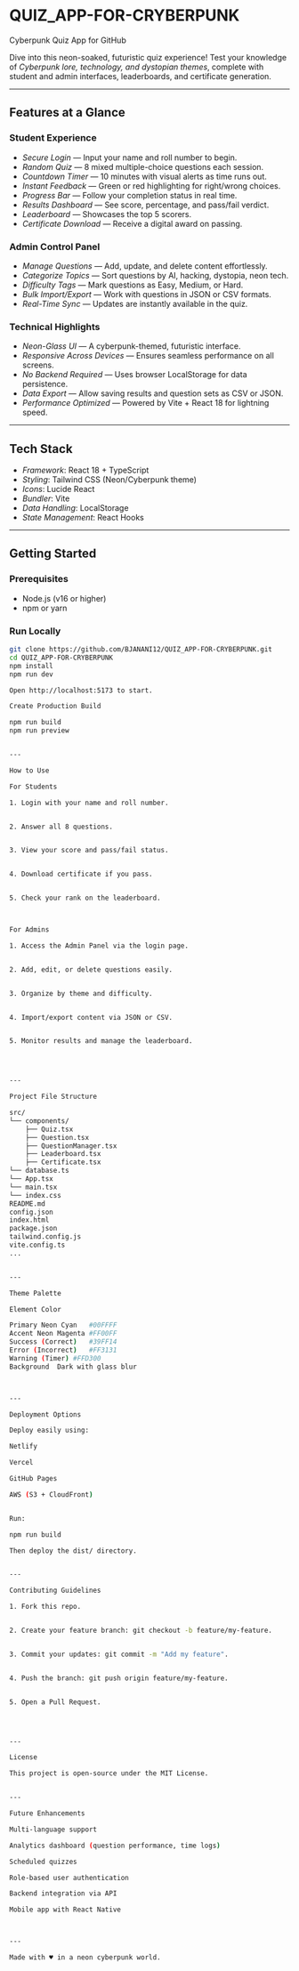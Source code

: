 # QUIZ_APP-FOR-CRYBERPUNK
Cyberpunk Quiz App for GitHub  
  
Dive into this neon-soaked, futuristic quiz experience! Test your knowledge of *Cyberpunk lore, technology, and dystopian themes*, complete with student and admin interfaces, leaderboards, and certificate generation.

---

## Features at a Glance

### Student Experience
- *Secure Login* — Input your name and roll number to begin.
- *Random Quiz* — 8 mixed multiple-choice questions each session.
- *Countdown Timer* — 10 minutes with visual alerts as time runs out.
- *Instant Feedback* — Green or red highlighting for right/wrong choices.
- *Progress Bar* — Follow your completion status in real time.
- *Results Dashboard* — See score, percentage, and pass/fail verdict.
- *Leaderboard* — Showcases the top 5 scorers.
- *Certificate Download* — Receive a digital award on passing.

### Admin Control Panel
- *Manage Questions* — Add, update, and delete content effortlessly.
- *Categorize Topics* — Sort questions by AI, hacking, dystopia, neon tech.
- *Difficulty Tags* — Mark questions as Easy, Medium, or Hard.
- *Bulk Import/Export* — Work with questions in JSON or CSV formats.
- *Real-Time Sync* — Updates are instantly available in the quiz.

### Technical Highlights
- *Neon-Glass UI* — A cyberpunk-themed, futuristic interface.
- *Responsive Across Devices* — Ensures seamless performance on all screens.
- *No Backend Required* — Uses browser LocalStorage for data persistence.
- *Data Export* — Allow saving results and question sets as CSV or JSON.
- *Performance Optimized* — Powered by Vite + React 18 for lightning speed.

---

## Tech Stack

- *Framework*: React 18 + TypeScript  
- *Styling*: Tailwind CSS (Neon/Cyberpunk theme)  
- *Icons*: Lucide React  
- *Bundler*: Vite  
- *Data Handling*: LocalStorage  
- *State Management*: React Hooks  

---

## Getting Started

### Prerequisites
- Node.js (v16 or higher)  
- npm or yarn  

### Run Locally
```bash
git clone https://github.com/BJANANI12/QUIZ_APP-FOR-CRYBERPUNK.git
cd QUIZ_APP-FOR-CRYBERPUNK
npm install
npm run dev

Open http://localhost:5173 to start.

Create Production Build

npm run build
npm run preview


---

How to Use

For Students

1. Login with your name and roll number.


2. Answer all 8 questions.


3. View your score and pass/fail status.


4. Download certificate if you pass.


5. Check your rank on the leaderboard.



For Admins

1. Access the Admin Panel via the login page.


2. Add, edit, or delete questions easily.


3. Organize by theme and difficulty.


4. Import/export content via JSON or CSV.


5. Monitor results and manage the leaderboard.




---

Project File Structure

src/
└── components/
    ├── Quiz.tsx
    ├── Question.tsx
    ├── QuestionManager.tsx
    ├── Leaderboard.tsx
    ├── Certificate.tsx
└── database.ts
└── App.tsx
└── main.tsx
└── index.css
README.md
config.json
index.html
package.json
tailwind.config.js
vite.config.ts
...


---

Theme Palette

Element	Color

Primary Neon Cyan	#00FFFF
Accent Neon Magenta	#FF00FF
Success (Correct)	#39FF14
Error (Incorrect)	#FF3131
Warning (Timer)	#FFD300
Background	Dark with glass blur



---

Deployment Options

Deploy easily using:

Netlify

Vercel

GitHub Pages

AWS (S3 + CloudFront)


Run:

npm run build

Then deploy the dist/ directory.


---

Contributing Guidelines

1. Fork this repo.


2. Create your feature branch: git checkout -b feature/my-feature.


3. Commit your updates: git commit -m "Add my feature".


4. Push the branch: git push origin feature/my-feature.


5. Open a Pull Request.




---

License

This project is open-source under the MIT License.


---

Future Enhancements

Multi-language support

Analytics dashboard (question performance, time logs)

Scheduled quizzes

Role-based user authentication

Backend integration via API

Mobile app with React Native



---

Made with ♥ in a neon cyberpunk world.
